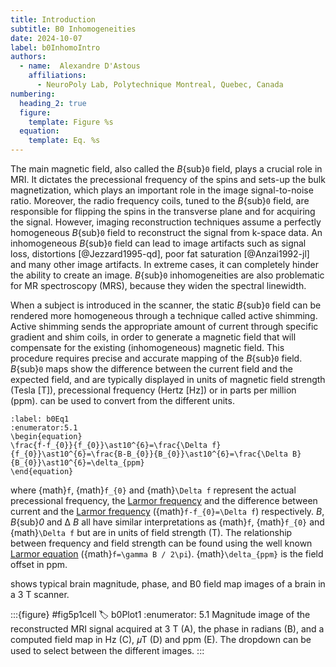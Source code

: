 ```yaml
---
title: Introduction
subtitle: B0 Inhomogeneities
date: 2024-10-07
label: b0InhomoIntro
authors:
  - name:  Alexandre D'Astous
    affiliations:
      - NeuroPoly Lab, Polytechnique Montreal, Quebec, Canada
numbering:
  heading_2: true
  figure:
    template: Figure %s
  equation:
    template: Eq. %s
---
```


The main magnetic field, also called the _B_{sub}`0` field, plays a crucial role in MRI. It dictates the precessional frequency of the spins and sets-up the bulk magnetization, which plays an important role in the image signal-to-noise ratio. Moreover, the radio frequency coils, tuned to the _B_{sub}`0` field, are responsible for flipping the spins in the transverse plane and for acquiring the signal. However, imaging reconstruction techniques assume a perfectly homogeneous _B_{sub}`0` field to reconstruct the signal from k-space data. An inhomogeneous _B_{sub}`0` field can lead to image artifacts such as signal loss, distortions [@Jezzard1995-qd], poor fat saturation [@Anzai1992-jl] and many other image artifacts. In extreme cases, it can completely hinder the ability to create an image. _B_{sub}`0` inhomogeneities are also problematic for MR spectroscopy (MRS), because they widen the spectral linewidth.

When a subject is introduced in the scanner, the static _B_{sub}`0` field can be rendered more homogeneous through a technique called active shimming. Active shimming sends the appropriate amount of current through specific gradient and shim coils, in order to generate a magnetic field that will compensate for the existing (inhomogeneous) magnetic field. This procedure requires precise and accurate mapping of the _B_{sub}`0` field. _B_{sub}`0` maps show the difference between the current field and the expected field, and are typically displayed in units of magnetic field strength (Tesla [T]), precessional frequency (Hertz [Hz]) or in parts per million (ppm). [](#b0Eq1) can be used to convert from the different units. 

```{math}
:label: b0Eq1
:enumerator:5.1
\begin{equation}
\frac{f-f_{0}}{f_{0}}\ast10^{6}=\frac{\Delta f}{f_{0}}\ast10^{6}=\frac{B-B_{0}}{B_{0}}\ast10^{6}=\frac{\Delta B}{B_{0}}\ast10^{6}=\delta_{ppm}
\end{equation}
```

where {math}`f`, {math}`f_{0}` and {math}`\Delta f` represent the actual precessional frequency, the [Larmor frequency](https://en.wikipedia.org/wiki/Larmor_precession) and the difference between current and the [Larmor frequency](https://en.wikipedia.org/wiki/Larmor_precession) ({math}`f-f_{0}=\Delta f`) respectively. _B_, _B_{sub}_0_ and Δ _B_ all have similar interpretations as {math}`f`, {math}`f_{0}` and {math}`\Delta f` but are in units of field strength (T). The relationship between frequency and field strength can be found using the well known [Larmor equation](https://en.wikipedia.org/wiki/Larmor_precession) ({math}`f=\gamma B / 2\pi`). {math}`\delta_{ppm}` is the field offset in ppm.

[](#b0Plot1) shows typical brain magnitude, phase, and B0 field map images of a brain in a 3 T scanner.

:::{figure} #fig5p1cell
:label: b0Plot1
:enumerator: 5.1
Magnitude image of the reconstructed MRI signal acquired at 3 T (A), the phase in radians (B), and a computed field map in Hz (C), 𝜇T (D) and ppm (E). The dropdown can be used to select between the different images.
:::
